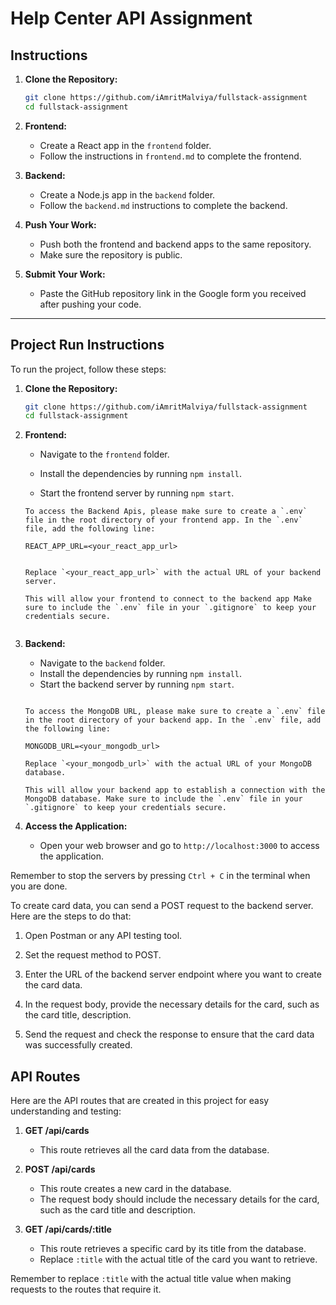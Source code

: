# Help Center API Assignment

## Instructions

1. **Clone the Repository:**

   ```bash
   git clone https://github.com/iAmritMalviya/fullstack-assignment
   cd fullstack-assignment
   ```

2. **Frontend:**

   - Create a React app in the `frontend` folder.
   - Follow the instructions in `frontend.md` to complete the frontend.

3. **Backend:**

   - Create a Node.js app in the `backend` folder.
   - Follow the `backend.md` instructions to complete the backend.

4. **Push Your Work:**

   - Push both the frontend and backend apps to the same repository.
   - Make sure the repository is public.

5. **Submit Your Work:**
   - Paste the GitHub repository link in the Google form you received after pushing your code.

---

## Project Run Instructions

To run the project, follow these steps:

1. **Clone the Repository:**

   ```bash
   git clone https://github.com/iAmritMalviya/fullstack-assignment
   cd fullstack-assignment
   ```

2. **Frontend:**

   - Navigate to the `frontend` folder.
   - Install the dependencies by running `npm install`.

   - Start the frontend server by running `npm start`.

   ```
   To access the Backend Apis, please make sure to create a `.env` file in the root directory of your frontend app. In the `.env` file, add the following line:

   REACT_APP_URL=<your_react_app_url>
   ```

   ```

   Replace `<your_react_app_url>` with the actual URL of your backend server.

   This will allow your frontend to connect to the backend app Make sure to include the `.env` file in your `.gitignore` to keep your credentials secure.


   ```

3. **Backend:**

   - Navigate to the `backend` folder.
   - Install the dependencies by running `npm install`.
   - Start the backend server by running `npm start`.

   ```

   To access the MongoDB URL, please make sure to create a `.env` file in the root directory of your backend app. In the `.env` file, add the following line:

   MONGODB_URL=<your_mongodb_url>

   ```

   ```
   Replace `<your_mongodb_url>` with the actual URL of your MongoDB database.

   This will allow your backend app to establish a connection with the MongoDB database. Make sure to include the `.env` file in your `.gitignore` to keep your credentials secure.

   ```

4. **Access the Application:**
   - Open your web browser and go to `http://localhost:3000` to access the application.

Remember to stop the servers by pressing `Ctrl + C` in the terminal when you are done.

To create card data, you can send a POST request to the backend server. Here are the steps to do that:

1. Open Postman or any API testing tool.

2. Set the request method to POST.

3. Enter the URL of the backend server endpoint where you want to create the card data.

4. In the request body, provide the necessary details for the card, such as the card title, description.

5. Send the request and check the response to ensure that the card data was successfully created.

## API Routes

Here are the API routes that are created in this project for easy understanding and testing:

1. **GET /api/cards**

   - This route retrieves all the card data from the database.

2. **POST /api/cards**
   - This route creates a new card in the database.
   - The request body should include the necessary details for the card, such as the card title and description.
3. **GET /api/cards/:title**
   - This route retrieves a specific card by its title from the database.
   - Replace `:title` with the actual title of the card you want to retrieve.

Remember to replace `:title` with the actual title value when making requests to the routes that require it.
